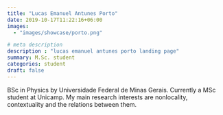 ```yaml
---
title: "Lucas Emanuel Antunes Porto"
date: 2019-10-17T11:22:16+06:00
images: 
  - "images/showcase/porto.png"

# meta description
description : "lucas emanuel antunes porto landing page"
summary: M.Sc. student
categories: student
draft: false
---
```


BSc in Physics by Universidade Federal de Minas Gerais. Currently a MSc student at Unicamp. My main research interests are nonlocality, contextuality and the relations between them.
